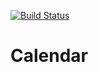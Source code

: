 [![Build Status](https://travis-ci.org/fxos/calendar.svg?branch=master)](https://travis-ci.org/fxos/calendar)

# Calendar
